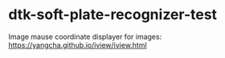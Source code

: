 # dtk-soft-plate-recognizer-test

Image mause coordinate displayer for images: https://yangcha.github.io/iview/iview.html
